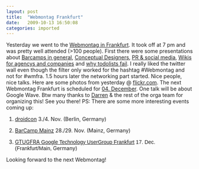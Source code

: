 ```yaml
---
layout: post
title:  "Webmontag Frankfurt"
date:   2009-10-13 16:50:08
categories: imported
---
```

Yesterday we went to the [Webmontag in Frankfurt][1]. It took off at 7 pm and was pretty well attended (>100 people). First there were some presentations about [Barcamps in general][2], [Conceptual Designers][3], [PR & social media][4], [Wikis for agencys and companies][5] and [why todolists fail][6]. I really liked the twitter wall even though the filter only worked for the hashtag #Webmontag and not for #wmfra. 1.5 hours later the networking part started. Nice people, nice talks. Here are some photos from yesterday @ [flickr.com][7]. The next Webmontag Frankfurt is scheduled for [04. December][8]. One talk will be about Google Wave. Btw many thanks to [Darren][9] & the rest of the orga team for organizing this! See you there! PS: There are some more interesting events coming up: 

1.  [droidcon][10] 3./4. Nov. (Berlin, Germany)

2.  [BarCamp Mainz][11] 28./29. Nov. (Mainz, Germany)

3.  [GTUGFRA ][12]<span><span style="font-family: verdana,sans-serif;"><a href="http://sites.google.com/site/gtugfra/home">Google Technology UserGroup Frankfurt</a> 17. Dec. (Frankfurt/Main, </span></span> Germany)



<div>
  Looking forward to the next Webmontag!
</div>

[1]: http://www.webmontag.de/location/frankfurt/2009-10-12
[2]: https://www.xing.com/profile/Mario_Hachemer
[3]: http://www.andreas-demmer.de/2009/10/13/gestern-war-web-montag-in-frankfurt/
[4]: http://www.slideshare.net/PRDoktor/verachtet-mir-die-klassik-nicht-2205673
[5]: http://prezi.com/tghs4c98htj0/
[6]: http://tautoko.info/
[7]: http://www.flickr.com/photos/dc7590/tags/webmontag12102009/show/
[8]: http://www.webmontag.de/location/frankfurt/index
[9]: http://www.webmontag.de/person/darren_cooper
[10]: http://www.droidcon.de/
[11]: http://www.barcampmainz.de/
[12]: http://sites.google.com/site/gtugfra/home